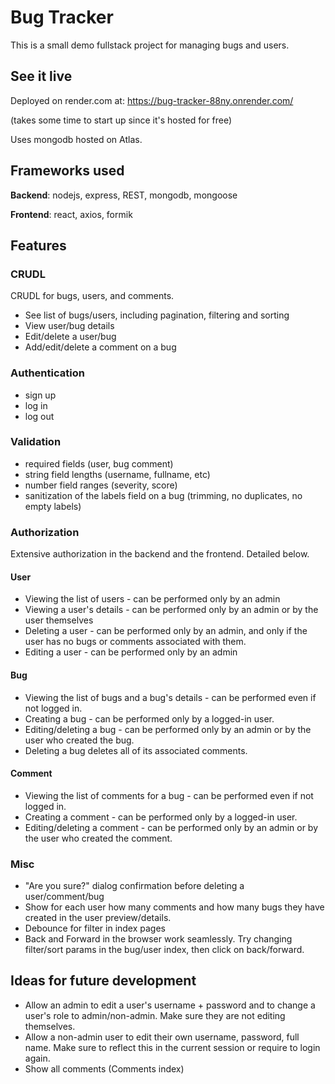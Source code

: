 # Bug Tracker

This is a small demo fullstack project for managing bugs and users.

## See it live

Deployed on render.com at: https://bug-tracker-88ny.onrender.com/

(takes some time to start up since it's hosted for free)

Uses mongodb hosted on Atlas.

## Frameworks used

**Backend**: nodejs, express, REST, mongodb, mongoose

**Frontend**: react, axios, formik

## Features

### CRUDL

CRUDL for bugs, users, and comments.

-   See list of bugs/users, including pagination, filtering and sorting
-   View user/bug details
-   Edit/delete a user/bug
-   Add/edit/delete a comment on a bug

### Authentication

-   sign up
-   log in
-   log out

### Validation

-   required fields (user, bug comment)
-   string field lengths (username, fullname, etc)
-   number field ranges (severity, score)
-   sanitization of the labels field on a bug (trimming, no duplicates, no empty
    labels)

### Authorization

Extensive authorization in the backend and the frontend. Detailed below.

#### User

-   Viewing the list of users - can be performed only by an admin
-   Viewing a user's details - can be performed only by an admin or by the user
    themselves
-   Deleting a user - can be performed only by an admin, and only if the user
    has no bugs or comments associated with them.
-   Editing a user - can be performed only by an admin

#### Bug

-   Viewing the list of bugs and a bug's details - can be performed even if not
    logged in.
-   Creating a bug - can be performed only by a logged-in user.
-   Editing/deleting a bug - can be performed only by an admin or by the user
    who created the bug.
-   Deleting a bug deletes all of its associated comments.

#### Comment

-   Viewing the list of comments for a bug - can be performed even if not logged
    in.
-   Creating a comment - can be performed only by a logged-in user.
-   Editing/deleting a comment - can be performed only by an admin or by the
    user who created the comment.

### Misc

-   "Are you sure?" dialog confirmation before deleting a user/comment/bug
-   Show for each user how many comments and how many bugs they have created in
    the user preview/details.
-   Debounce for filter in index pages
-   Back and Forward in the browser work seamlessly. Try changing filter/sort
    params in the bug/user index, then click on back/forward.

## Ideas for future development

-   Allow an admin to edit a user's username + password and to change a user's
    role to admin/non-admin. Make sure they are not editing themselves.
-   Allow a non-admin user to edit their own username, password, full name.
    Make sure to reflect this in the current session or require to login again.
-   Show all comments (Comments index)

